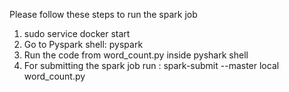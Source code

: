 Please follow these steps to run the spark job
1. sudo service docker start
2. Go to Pyspark shell: pyspark
3. Run the code from word_count.py inside pyshark shell
4. For submitting the spark job run :  spark-submit --master local word_count.py
